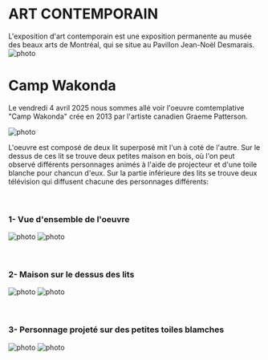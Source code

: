 # ART CONTEMPORAIN

L'exposition d'art contemporain est une exposition permanente au musée des beaux arts de Montréal, qui se situe au Pavillon Jean-Noël Desmarais. 
![photo](media/baniere_art_contemporain.webp)


# Camp Wakonda
Le vendredi 4 avril 2025 nous sommes allé voir l'oeuvre comtemplative "Camp Wakonda" crée en 2013 par l'artiste canadien Graeme Patterson.

![photo](media/cartel_camp_wakonda.jpg)


L'oeuvre est composé de deux lit superposé mit l'un à coté de l'autre. Sur le dessus de ces lit se trouve deux petites maison en bois, où l'on peut observé différents personnages animés à l'aide de projecteur et d'une toile blanche pour chancun d'eux. Sur la partie inférieure des lits se trouve deux télévision qui diffusent chacune des personnages différents: 
<br>
<br>
<br>
### 1- Vue d'ensemble de l'oeuvre
![photo](media/vue_ensemble_oeuvre.jpg)
![photo](media/vue_cote_oeuvre.jpg)
<br>
<br>
<br>
### 2- Maison sur le dessus des lits
![photo](media/maison_bois_droite.jpg)
![photo](media/maison_bois_gauche.jpg)
<br>
<br>
<br>
### 3- Personnage projeté sur des petites toiles blamches
![photo](media/homme_hache.jpg)
![photo](media/maison_bois_gauche.jpg)
